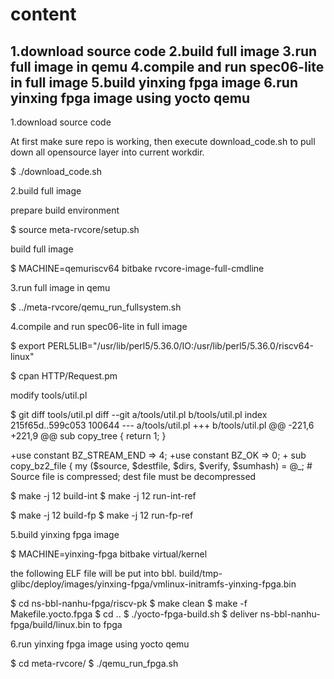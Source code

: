 
content
========
1.download source code
2.build full image
3.run full image in qemu
4.compile and run spec06-lite in full image
5.build yinxing fpga image
6.run yinxing fpga image using yocto qemu
------------------------------


1.download source code

   At first make sure repo is working, then execute download_code.sh to pull down all opensource layer into current workdir.

   $ ./download_code.sh

2.build full image

   prepare build environment

   $ source meta-rvcore/setup.sh

   build full image

   $ MACHINE=qemuriscv64 bitbake rvcore-image-full-cmdline

3.run full image in qemu

   $ ../meta-rvcore/qemu_run_fullsystem.sh

4.compile and run spec06-lite in full image

   $ export PERL5LIB="/usr/lib/perl5/5.36.0/IO:/usr/lib/perl5/5.36.0/riscv64-linux"

   $ cpan HTTP/Request.pm

   modify tools/util.pl

   $ git diff tools/util.pl
   diff --git a/tools/util.pl b/tools/util.pl
   index 215f65d..599c053 100644
   --- a/tools/util.pl
   +++ b/tools/util.pl
   @@ -221,6 +221,9 @@ sub copy_tree {
        return 1;
    }
 
   +use constant BZ_STREAM_END             => 4;
   +use constant BZ_OK                     => 0;
   +
    sub copy_bz2_file {
        my ($source, $destfile, $dirs, $verify, $sumhash) = @_;
        # Source file is compressed; dest file must be decompressed

   $ make -j 12 build-int
   $ make -j 12 run-int-ref

   $ make -j 12 build-fp
   $ make -j 12 run-fp-ref

5.build yinxing fpga image

   $ MACHINE=yinxing-fpga bitbake virtual/kernel

   the following ELF file will be put into bbl.
   build/tmp-glibc/deploy/images/yinxing-fpga/vmlinux-initramfs-yinxing-fpga.bin

   $ cd ns-bbl-nanhu-fpga/riscv-pk
   $ make clean
   $ make -f Makefile.yocto.fpga
   $ cd ..
   $ ./yocto-fpga-build.sh
   $ deliver ns-bbl-nanhu-fpga/build/linux.bin to fpga

6.run yinxing fpga image using yocto qemu

   $ cd meta-rvcore/
   $ ./qemu_run_fpga.sh

